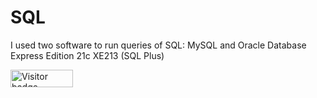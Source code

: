 # SQL
I used two software to run queries of SQL:
MySQL and Oracle Database Express Edition 21c XE213 (SQL Plus)
<div id="badges">
  <img src="https://api.visitorbadge.io/api/visitors?path=jaydattpatel%2FPL-SQL-DBMS&label=Visitors&countColor=%2337d67a" alt="Visitor badge" width="100" height="28"/>
</div>
